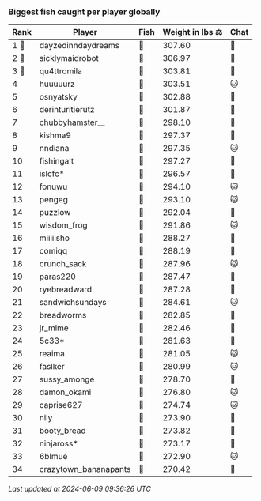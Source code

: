 ### Biggest fish caught per player globally
| Rank | Player | Fish | Weight in lbs ⚖️ | Chat |
|------|--------|-----------|---------|-------|
| 1 🥇  | dayzedinndaydreams | 🦑 | 307.60 | 🍞 |
| 2 🥈  | sicklymaidrobot | 🦑 | 306.97 | 🍞 |
| 3 🥉  | qu4ttromila | 🐳 | 303.81 | 🍞 |
| 4  | huuuuurz | 🐳 | 303.51 | 🐱 |
| 5  | osnyatsky | 🐳 | 302.88 | 🍞 |
| 6  | derinturitierutz | 🐳 | 301.87 | 🍞 |
| 7  | chubbyhamster__ | 🐳 | 298.10 | 🍞 |
| 8  | kishma9 | 🐳 | 297.37 | 🍞 |
| 9  | nndiana | 🐳 | 297.35 | 🐱 |
| 10  | fishingalt | 🐳 | 297.27 | 🍞 |
| 11  | islcfc* | 🐳 | 296.57 | 🍞 |
| 12  | fonuwu | 🐳 | 294.10 | 🐱 |
| 13  | pengeg | 🐳 | 293.10 | 🐱 |
| 14  | puzzlow | 🐳 | 292.04 | 🍞 |
| 15  | wisdom_frog | 🐳 | 291.86 | 🐱 |
| 16  | miiiiisho | 🦈 | 288.27 | 🍞 |
| 17  | comiqq | 🐳 | 288.19 | 🍞 |
| 18  | crunch_sack | 🐳 | 287.96 | 🐱 |
| 19  | paras220 | 🐳 | 287.47 | 🍞 |
| 20  | ryebreadward | 🐳 | 287.28 | 🍞 |
| 21  | sandwichsundays | 🐉 | 284.61 | 🐱 |
| 22  | breadworms | 🐳 | 282.85 | 🍞 |
| 23  | jr_mime | 🦑 | 282.46 | 🍞 |
| 24  | 5c33* | 🐉 | 281.63 | 🍞 |
| 25  | reaima | 🐳 | 281.05 | 🐱 |
| 26  | faslker | 🐳 | 280.99 | 🐱 |
| 27  | sussy_amonge | 🐉 | 278.70 | 🍞 |
| 28  | damon_okami | 🐉 | 276.80 | 🐱 |
| 29  | caprise627 | 🐳 | 274.74 | 🐱 |
| 30  | niiy | 🐳 | 273.90 | 🍞 |
| 31  | booty_bread | 🐉 | 273.82 | 🍞 |
| 32  | ninjaross* | 🦑 | 273.17 | 🍞 |
| 33  | 6blmue | 🐳 | 272.90 | 🐱 |
| 34  | crazytown_bananapants | 🦈 | 270.42 | 🍞 |

_Last updated at 2024-06-09 09:36:26 UTC_